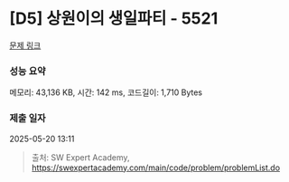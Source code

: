 # [D5] 상원이의 생일파티 - 5521 

[문제 링크](https://swexpertacademy.com/main/code/problem/problemDetail.do?contestProbId=AWWO3kT6F2oDFAV4) 

### 성능 요약

메모리: 43,136 KB, 시간: 142 ms, 코드길이: 1,710 Bytes

### 제출 일자

2025-05-20 13:11



> 출처: SW Expert Academy, https://swexpertacademy.com/main/code/problem/problemList.do